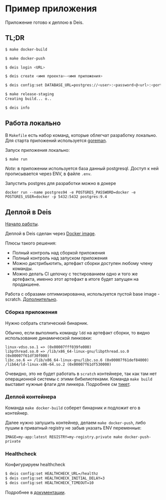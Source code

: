# Пример приложения

Приложение готово к деплою в Deis.

## TL;DR

```sh
$ make docker-build

$ make docker-push

$ deis login <URL>

$ deis create <имя проекта>-<имя приложения>

$ deis config:set DATABASE_URL=postgres://<user>:<password>@<url>:<port>/<dbname>

$ make release-staging
Creating build... o..

$ deis info
```

## Работа локально

В `Makefile` есть набор команд, которые облегчат разработку локально.
Для старта приложений используется [goreman](https://github.com/mattn/goreman).

Запуск приложения локально:

```sh
$ make run
```

*Note:* в приложении используется база данный postgresql. Доступ к ней прописывается через ENV, в файле `.env`.

Запустить postgres для разработки можно в докере
```
docker run --name postgres94 -e POSTGRES_PASSWORD=docker -e POSTGRES_USER=docker -p 5432:5432 postgres:9.4
```

## Деплой в Deis

[Начало работы](http://docs.deis.io/en/latest/using_deis/install-client/).

Деплой в Deis сделан через [Docker image](http://docs.deis.io/en/latest/using_deis/using-docker-images/#using-docker-images).

Плюсы такого решения:
* Полный контроль над сборкой приложения
* Полный контроль над запуском приложения
* Можно дистрибьютить, артефакт сборки доступен любому члену команды.
* Можно делать CI цепочку с тестированием одно и того же артефакта, именно этот артефакт в итоге будет запущен на продакшене.

Работа с образами оптимизированна, используется пустой base image - scratch.
[Дополнительно](https://medium.com/@kelseyhightower/optimizing-docker-images-for-static-binaries-b5696e26eb07#.rhfm1i8ug).


### Сборка приложения

Нужно собрать статический бинарник.

Обычно, если выполнить команду `ldd` на артефакт сборки, то видно использование динамической линковки:
```
linux-vdso.so.1 => (0x00007fff039fe000)
libpthread.so.0 => /lib/x86_64-linux-gnu/libpthread.so.0 (0x00007f61df30f000)
libc.so.6 => /lib/x86_64-linux-gnu/libc.so.6 (0x00007f61def84000)
/lib64/ld-linux-x86-64.so.2 (0x00007f61df530000)
```

Очевидно, это не будет работать в `scratch` контейнере, так как там нет операционной системы с этими бибилиотеками.
Команда `make build` выставит нужные флаги для линкера. Подробнее см [тикет](https://github.com/golang/go/issues/9344#issuecomment-69944514).

### Деплой контейнера

Команда `make docker-build` соберет бинарник и подложит его в контейнер.

Далее нужно запушить контейнер, делаем `make docker-push`, либо пушим в приватный registry не забыв указать ENV
переменные:
```
IMAGE=my-app:latest REGISTRY=my-registry.private make docker-push-private
```

### Healthcheck

Конфигурируем healthcheck

```sh
$ deis config:set HEALTHCHECK_URL=/healthz
$ deis config:set HEALTHCHECK_INITIAL_DELAY=3
$ deis config:set HEALTHCHECK_TIMEOUT=10
```

Подробнее в [документации](http://docs.deis.io/en/latest/using_deis/config-application/#custom-health-checks).

